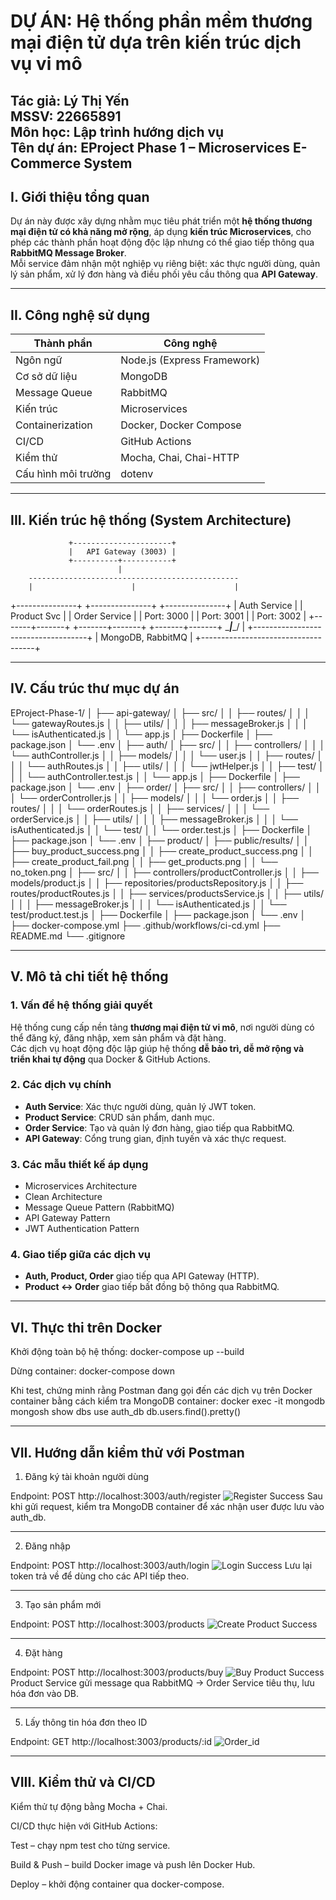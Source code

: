 # DỰ ÁN: Hệ thống phần mềm thương mại điện tử dựa trên kiến trúc dịch vụ vi mô
**Tác giả:** Lý Thị Yến  
**MSSV:** 22665891  
**Môn học:** Lập trình hướng dịch vụ  
**Tên dự án:** EProject Phase 1 – Microservices E-Commerce System
---

## I. Giới thiệu tổng quan

Dự án này được xây dựng nhằm mục tiêu phát triển một **hệ thống thương mại điện tử có khả năng mở rộng**, áp dụng **kiến trúc Microservices**, cho phép các thành phần hoạt động độc lập nhưng có thể giao tiếp thông qua **RabbitMQ Message Broker**.  
Mỗi service đảm nhận một nghiệp vụ riêng biệt: xác thực người dùng, quản lý sản phẩm, xử lý đơn hàng và điều phối yêu cầu thông qua **API Gateway**.

---

## II. Công nghệ sử dụng

| Thành phần          | Công nghệ                   |
| ------------------- | --------------------------- |
| Ngôn ngữ            | Node.js (Express Framework) |
| Cơ sở dữ liệu       | MongoDB                     |
| Message Queue       | RabbitMQ                    |
| Kiến trúc           | Microservices               |
| Containerization    | Docker, Docker Compose      |
| CI/CD               | GitHub Actions              |
| Kiểm thử            | Mocha, Chai, Chai-HTTP      |
| Cấu hình môi trường | dotenv                      |

---

## III. Kiến trúc hệ thống (System Architecture)


                 +----------------------+
                 |   API Gateway (3003) |
                 +----------+-----------+
                            |
        -----------------------------------------------
        |                      |                      |
+---------------+      +---------------+      +---------------+
| Auth Service  |      | Product Svc   |      | Order Service |
| Port: 3000    |      | Port: 3001    |      | Port: 3002    |
+-------+-------+      +-------+-------+      +-------+-------+
        \______________________|______________________/
                               |
                 +------------------------------------+
                 |      MongoDB, RabbitMQ             |
                 +------------------------------------+

---

## IV. Cấu trúc thư mục dự án
EProject-Phase-1/
│
├── api-gateway/
│   ├── src/
│   │   ├── routes/
│   │   │   └── gatewayRoutes.js
│   │   ├── utils/
│   │   │   ├── messageBroker.js
│   │   │   └── isAuthenticated.js
│   │   └── app.js
│   ├── Dockerfile
│   ├── package.json
│   └── .env
│
├── auth/
│   ├── src/
│   │   ├── controllers/
│   │   │   └── authController.js
│   │   ├── models/
│   │   │   └── user.js
│   │   ├── routes/
│   │   │   └── authRoutes.js
│   │   ├── utils/
│   │   │   └── jwtHelper.js
│   │   ├── test/
│   │   │   └── authController.test.js
│   │   └── app.js
│   ├── Dockerfile
│   ├── package.json
│   └── .env
│
├── order/
│   ├── src/
│   │   ├── controllers/
│   │   │   └── orderController.js
│   │   ├── models/
│   │   │   └── order.js
│   │   ├── routes/
│   │   │   └── orderRoutes.js
│   │   ├── services/
│   │   │   └── orderService.js
│   │   ├── utils/
│   │   │   ├── messageBroker.js
│   │   │   └── isAuthenticated.js
│   │   └── test/
│   │       └── order.test.js
│   ├── Dockerfile
│   ├── package.json
│   └── .env
│
├── product/
│   ├── public/results/
│   │   ├── buy_product_success.png
│   │   ├── create_product_success.png
│   │   ├── create_product_fail.png
│   │   ├── get_products.png
│   │   └── no_token.png
│   ├── src/
│   │   ├── controllers/productController.js
│   │   ├── models/product.js
│   │   ├── repositories/productsRepository.js
│   │   ├── routes/productRoutes.js
│   │   ├── services/productsService.js
│   │   ├── utils/
│   │   │   ├── messageBroker.js
│   │   │   └── isAuthenticated.js
│   │   └── test/product.test.js
│   ├── Dockerfile
│   ├── package.json
│   └── .env
│
├── docker-compose.yml
├── .github/workflows/ci-cd.yml
├── README.md
└── .gitignore



---

## V. Mô tả chi tiết hệ thống

### 1. Vấn đề hệ thống giải quyết
Hệ thống cung cấp nền tảng **thương mại điện tử vi mô**, nơi người dùng có thể đăng ký, đăng nhập, xem sản phẩm và đặt hàng.  
Các dịch vụ hoạt động độc lập giúp hệ thống **dễ bảo trì, dễ mở rộng và triển khai tự động** qua Docker & GitHub Actions.

### 2. Các dịch vụ chính
- **Auth Service**: Xác thực người dùng, quản lý JWT token.  
- **Product Service**: CRUD sản phẩm, danh mục.  
- **Order Service**: Tạo và quản lý đơn hàng, giao tiếp qua RabbitMQ.  
- **API Gateway**: Cổng trung gian, định tuyến và xác thực request.

### 3. Các mẫu thiết kế áp dụng
- Microservices Architecture  
- Clean Architecture  
- Message Queue Pattern (RabbitMQ)  
- API Gateway Pattern  
- JWT Authentication Pattern

### 4. Giao tiếp giữa các dịch vụ
- **Auth, Product, Order** giao tiếp qua API Gateway (HTTP).  
- **Product ↔ Order** giao tiếp bất đồng bộ thông qua RabbitMQ.

---

## VI. Thực thi trên Docker

Khởi động toàn bộ hệ thống:
docker-compose up --build

Dừng container:
docker-compose down

Khi test, chứng minh rằng Postman đang gọi đến các dịch vụ trên Docker container bằng cách kiểm tra MongoDB container:
docker exec -it mongodb mongosh
show dbs
use auth_db
db.users.find().pretty()

---
## VII. Hướng dẫn kiểm thử với Postman
1. Đăng ký tài khoản người dùng

Endpoint:
POST http://localhost:3003/auth/register
  ![Register Success](public/results/register_success.png)
Sau khi gửi request, kiểm tra MongoDB container để xác nhận user được lưu vào auth_db.

---
2. Đăng nhập

Endpoint:
POST http://localhost:3003/auth/login
  ![Login Success](public/results/login_success.png)
Lưu lại token trả về để dùng cho các API tiếp theo.

---
3. Tạo sản phẩm mới

Endpoint:
POST http://localhost:3003/products
  ![Create Product Success](public/results/create_product_success.png)

---
4. Đặt hàng

Endpoint:
POST http://localhost:3003/products/buy
  ![Buy Product Success](public/results/buy_product_success.png)
Product Service gửi message qua RabbitMQ → Order Service tiêu thụ, lưu hóa đơn vào DB.

---

5. Lấy thông tin hóa đơn theo ID

Endpoint:
GET http://localhost:3003/products/:id
![Order_id](./public/results/order_id.png)

---
## VIII. Kiểm thử và CI/CD

Kiểm thử tự động bằng Mocha + Chai.

CI/CD thực hiện với GitHub Actions:

Test – chạy npm test cho từng service.

Build & Push – build Docker image và push lên Docker Hub.

Deploy – khởi động container qua docker-compose.

